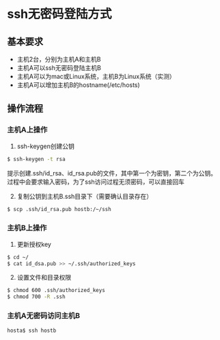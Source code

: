 # ssh无密码登陆方式


##  基本要求
- 主机2台，分别为主机A和主机B
- 主机A可以ssh无密码登陆主机B
- 主机A可以为mac或Linux系统，主机B为Linux系统（实测）
- 主机A可以增加主机B的hostname(/etc/hosts)

## 操作流程
### 主机A上操作
1. ssh-keygen创建公钥
``` bash
$ ssh-keygen -t rsa
```

提示创建.ssh/id_rsa、id_rsa.pub的文件，其中第一个为密钥，第二个为公钥。过程中会要求输入密码，为了ssh访问过程无须密码，可以直接回车

2. 复制公钥到主机B.ssh目录下（需要确认目录存在）
``` bash
$ scp .ssh/id_rsa.pub hostb:/~/ssh
```

### 主机B上操作
1. 更新授权key
``` bash
$ cd ~/
$ cat id_dsa.pub >> ~/.ssh/authorized_keys 
```

2. 设置文件和目录权限
``` bash
$ chmod 600 .ssh/authorized_keys 
$ chmod 700 -R .ssh
```

### 主机A无密码访问主机B
``` bash
hosta$ ssh hostb
```










